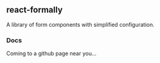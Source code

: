 ## react-formally

A library of form components with simplified configuration.

### Docs

Coming to a github page near you...